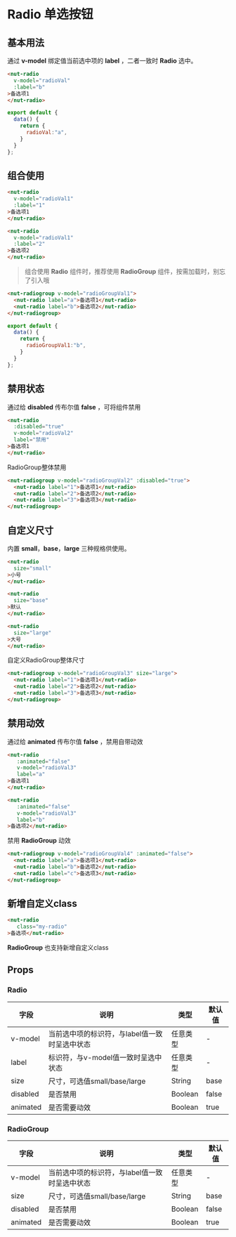 # Radio 单选按钮

## 基本用法

通过 **v-model** 绑定值当前选中项的 **label** ，二者一致时 **Radio** 选中。
```html
<nut-radio 
  v-model="radioVal"
  :label="b"
>备选项1
</nut-radio>
```
```javascript
export default {
  data() {
    return {
      radioVal:"a",
    }
  }
};
```

## 组合使用

```html
<nut-radio 
  v-model="radioVal1"
  :label="1"
>备选项1
</nut-radio>

<nut-radio 
  v-model="radioVal1"
  :label="2"
>备选项2
</nut-radio>
```


> 组合使用 **Radio** 组件时，推荐使用 **RadioGroup** 组件，按需加载时，别忘了引入哦

```html
<nut-radiogroup v-model="radioGroupVal1">
  <nut-radio label="a">备选项1</nut-radio>
  <nut-radio label="b">备选项2</nut-radio>
</nut-radiogroup>
```
```javascript
export default {
  data() {
    return {
      radioGroupVal1:"b",
    }
  }
};
```

## 禁用状态

通过给 **disabled** 传布尔值 **false** ，可将组件禁用

```html
<nut-radio 
  :disabled="true" 
  v-model="radioVal2" 
  label="禁用"
>备选项1
</nut-radio>
```


RadioGroup整体禁用

```html
<nut-radiogroup v-model="radioGroupVal2" :disabled="true">
  <nut-radio label="1">备选项1</nut-radio>
  <nut-radio label="2">备选项2</nut-radio>
  <nut-radio label="3">备选项3</nut-radio>
</nut-radiogroup>
```

## 自定义尺寸

内置 **small**，**base**，**large** 三种规格供使用。

```html
<nut-radio 
  size="small"
>小号
</nut-radio>

<nut-radio 
  size="base"
>默认
</nut-radio>

<nut-radio 
  size="large"
>大号
</nut-radio>
```

自定义RadioGroup整体尺寸

```html
<nut-radiogroup v-model="radioGroupVal3" size="large">
  <nut-radio label="1">备选项1</nut-radio>
  <nut-radio label="2">备选项2</nut-radio>
  <nut-radio label="3">备选项3</nut-radio>
</nut-radiogroup>
```

## 禁用动效

通过给 **animated** 传布尔值 **false** ，禁用自带动效

```html
<nut-radio 
   :animated="false" 
   v-model="radioVal3" 
   label="a"
>备选项1
</nut-radio>

<nut-radio 
   :animated="false" 
   v-model="radioVal3" 
   label="b"
>备选项2</nut-radio>
```

禁用 **RadioGroup** 动效

```html
<nut-radiogroup v-model="radioGroupVal4" :animated="false">
  <nut-radio label="a">备选项1</nut-radio>
  <nut-radio label="b">备选项2</nut-radio>
  <nut-radio label="c">备选项3</nut-radio>
</nut-radiogroup>
```


## 新增自定义class
```html
<nut-radio 
   class="my-radio"
>备选项</nut-radio>
```
**RadioGroup** 也支持新增自定义class

## Props

### Radio

| 字段 | 说明 | 类型 | 默认值
|----- | ----- | ----- | ----- 
| v-model | 当前选中项的标识符，与label值一致时呈选中状态 | 任意类型 | -
| label | 标识符，与v-model值一致时呈选中状态 | 任意类型 | -
| size | 尺寸，可选值small/base/large | String | base
| disabled | 是否禁用 | Boolean | false
| animated | 是否需要动效 | Boolean | true

### RadioGroup

| 字段 | 说明 | 类型 | 默认值
|----- | ----- | ----- | ----- 
| v-model | 当前选中项的标识符，与label值一致时呈选中状态 | 任意类型 | -
| size | 尺寸，可选值small/base/large | String | base
| disabled | 是否禁用 | Boolean | false
| animated | 是否需要动效 | Boolean | true
